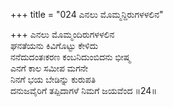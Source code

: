 +++
title = "024 ಎನಲು ಮೊಮ್ಮನ್ದಿರುಗಳಳಲಿನ"

+++
ಎನಲು ಮೊಮ್ಮಂದಿರುಗಳಳಲಿನ  
ಘನತೆಯನು ಕಿವಿಗೊಟ್ಟು ಕೇಳಿದು  
ನನೆದುದಂತಃಕರಣ ಕಂಬನಿದುಂಬಿದನು ಭೀಷ್ಮ  
ಎನಗೆ ಕಾಲ ಸಮೀಪ ಮಗನೇ  
ನಿನಗೆ ಭಯ ಬೇಡಿನ್ನು ಕುರುಪತಿ  
ದನುಜವೈರಿಗೆ ತಪ್ಪಿದಾಗಳೆ ನಿಮಗೆ ಜಯವೆಂದ       ॥24॥
